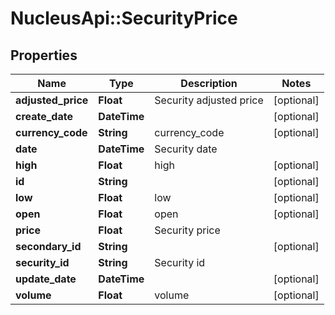 # NucleusApi::SecurityPrice

## Properties
Name | Type | Description | Notes
------------ | ------------- | ------------- | -------------
**adjusted_price** | **Float** | Security adjusted price | [optional] 
**create_date** | **DateTime** |  | [optional] 
**currency_code** | **String** | currency_code | [optional] 
**date** | **DateTime** | Security date | 
**high** | **Float** | high | [optional] 
**id** | **String** |  | [optional] 
**low** | **Float** | low | [optional] 
**open** | **Float** | open | [optional] 
**price** | **Float** | Security price | 
**secondary_id** | **String** |  | [optional] 
**security_id** | **String** | Security id | 
**update_date** | **DateTime** |  | [optional] 
**volume** | **Float** | volume | [optional] 



